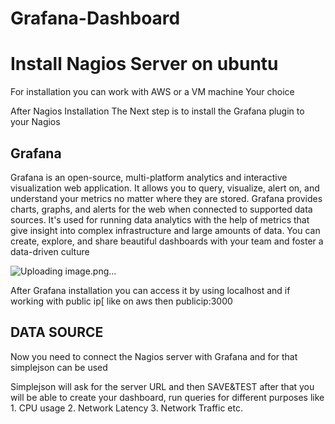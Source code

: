 # Grafana-Dashboard

<H1>Install Nagios Server on ubuntu </H1>
<p> For installation you can work with AWS or a VM machine Your choice</p>
<p>After Nagios Installation The Next step is to install the Grafana plugin to your Nagios </p>

<H2>Grafana</H2>
<p>Grafana is an open-source, multi-platform analytics and interactive visualization web application. It allows you to query, visualize, alert on, and understand your metrics no matter where they are stored. Grafana provides charts, graphs, and alerts for the web when connected to supported data sources. It's used for running data analytics with the help of metrics that give insight into complex infrastructure and large amounts of data. You can create, explore, and share beautiful dashboards with your team and foster a data-driven culture</p>

![Uploading image.png…]()

<p>After Grafana installation you can access it by using localhost and if working with public ip[ like on aws then publicip:3000</p>

<H2> DATA SOURCE</H2>
<P>Now you need to connect the Nagios server with Grafana and for that simplejson can be used </P>
<p>Simplejson will ask for the server URL and then SAVE&TEST after that you will be able to create your dashboard, run queries for different purposes like 
1. CPU usage
2. Network Latency
3. Network Traffic etc.</p>
